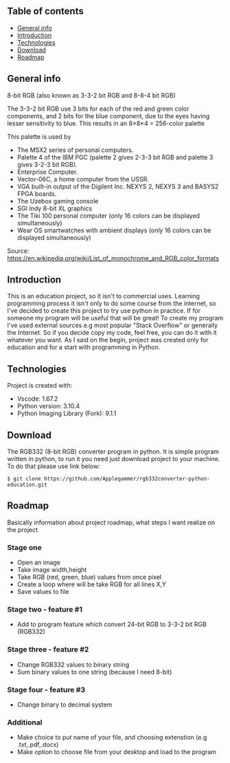 ## Table of contents
* [General info](#general-info)
* [Introduction](#introduction)
* [Technologies](#technologies)
* [Download](#download)
* [Roadmap](#roadmap)

## General info
8-bit RGB (also known as 3-3-2 bit RGB and 8-8-4 bit RGB)

The 3-3-2 bit RGB use 3 bits for each of the red and green color components, and 2 bits for the blue component, due to the eyes having lesser sensitivity to blue. This results in an 8×8×4 = 256-color palette

This palette is used by

* The MSX2 series of personal computers.
* Palette 4 of the IBM PGC (palette 2 gives 2-3-3 bit RGB and palette 3 gives 3-2-3 bit RGB).
* Enterprise Computer.
* Vector-06C, a home computer from the USSR.
* VGA built-in output of the Digilent Inc. NEXYS 2, NEXYS 3 and BASYS2 FPGA boards.
* The Uzebox gaming console
* SGI Indy 8-bit XL graphics
* The Tiki 100 personal computer (only 16 colors can be displayed simultaneously)
* Wear OS smartwatches with ambient displays (only 16 colors can be displayed simultaneously)

Source: https://en.wikipedia.org/wiki/List_of_monochrome_and_RGB_color_formats

## Introduction

This is an education project, so it isn't to commercial uses. Learning programming process it isn't only to do some course from the internet, so I've decided to create this project to try use python in practice. If for someone my program will be useful that will be great! To create my program I've used external sources e.g most popular "Stack Overflow" or generally the Internet. So if you decide copy my code, feel free, you can do it with it whatever you want. As I said on the begin, project was created only for education and for a start with programming in Python.

## Technologies
Project is created with:
* Vscode: 1.67.2
* Python version: 3.10.4 
* Python Imaging Library (Fork): 9.1.1

## Download

The RGB332 (8-bit RGB) converter program in python.
It is simple program written in python, to run it you need just download project to your machine. To do that please use link below:

```
$ git clone https://github.com/Applegammer/rgb332converter-python-education.git
```

## Roadmap

Basically information about project roadmap, what steps I want realize on the project
### Stage one
* Open an image 
* Take image width,height
* Take RGB (red, green, blue) values from once pixel
* Create a loop where will be take RGB for all lines X,Y
* Save values to file
### Stage two - feature #1
* Add to program feature which convert 24-bit RGB to 3-3-2 bit RGB (RGB332)
### Stage three - feature #2
* Change RGB332 values to binary string
* Sum binary values to one string (because I need 8-bit)
### Stage four - feature #3
* Change binary to decimal system
### Additional
* Make choice to put name of your file, and choosing extenstion (e.g .txt,.pdf,.docx)
* Make option to choose file from your desktop and load to the program